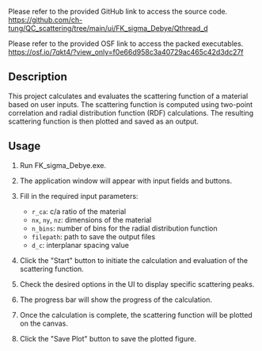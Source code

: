 Please refer to the provided GitHub link to access the source code.
https://github.com/ch-tung/QC_scattering/tree/main/ui/FK_sigma_Debye/Qthread_d

Please refer to the provided OSF link to access the packed executables.
https://osf.io/7qkt4/?view_only=f0e66d958c3a40729ac465c42d3dc27f


## Description

This project calculates and evaluates the scattering function of a material based on user inputs. The scattering function is computed using two-point correlation and radial distribution function (RDF) calculations. The resulting scattering function is then plotted and saved as an output.

## Usage

1. Run FK_sigma_Debye.exe.

2. The application window will appear with input fields and buttons.

3. Fill in the required input parameters:
   - `r_ca`: c/a ratio of the material
   - `nx`, `ny`, `nz`: dimensions of the material
   - `n_bins`: number of bins for the radial distribution function
   - `filepath`: path to save the output files
   - `d_c`: interplanar spacing value

4. Click the "Start" button to initiate the calculation and evaluation of the scattering function.

5. Check the desired options in the UI to display specific scattering peaks.

6. The progress bar will show the progress of the calculation.

7. Once the calculation is complete, the scattering function will be plotted on the canvas.

8. Click the "Save Plot" button to save the plotted figure.